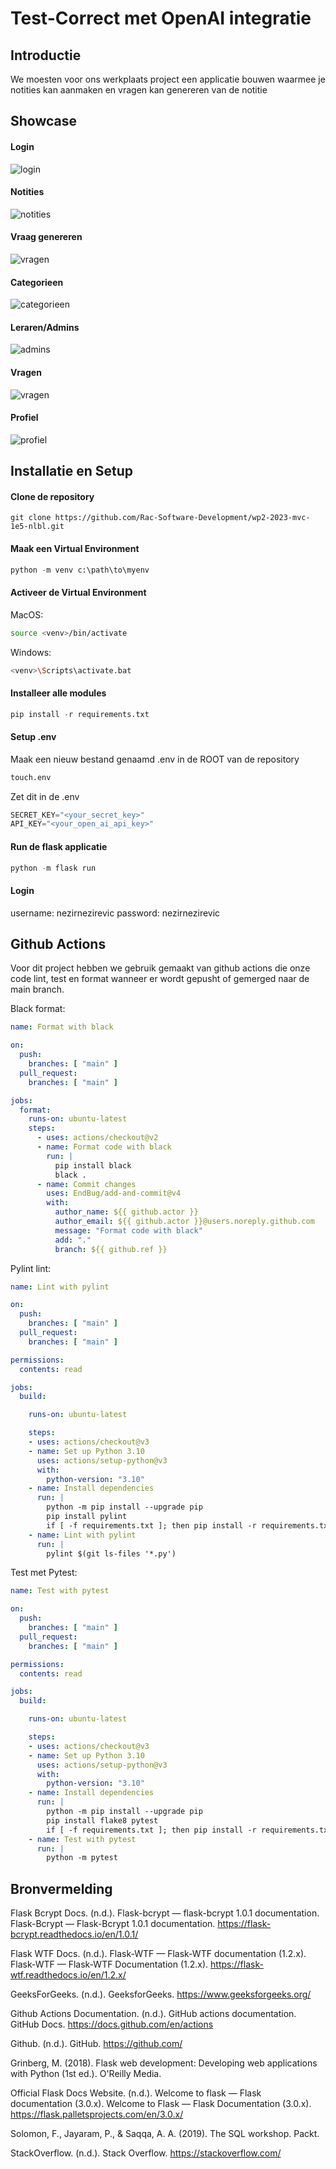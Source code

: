 # Test-Correct met OpenAI integratie

## Introductie

We moesten voor ons werkplaats project een applicatie bouwen waarmee je notities kan aanmaken en vragen kan genereren van de notitie

## Showcase

#### Login
![login](https://github.com/NezirNezirevic1054620/test-correct_with_chatgpt/blob/main/docs/images/login.png?raw=true)

#### Notities
![notities](https://github.com/NezirNezirevic1054620/test-correct_with_chatgpt/blob/main/docs/images/notities.png?raw=true)

#### Vraag genereren
![vragen](https://github.com/NezirNezirevic1054620/test-correct_with_chatgpt/blob/main/docs/images/vraag.png?raw=true)

#### Categorieen
![categorieen](https://github.com/NezirNezirevic1054620/test-correct_with_chatgpt/blob/main/docs/images/categorieen.png?raw=true)

#### Leraren/Admins
![admins](https://github.com/NezirNezirevic1054620/test-correct_with_chatgpt/blob/main/docs/images/admin.png?raw=true)

#### Vragen
![vragen](https://github.com/NezirNezirevic1054620/test-correct_with_chatgpt/blob/main/docs/images/vragen.png?raw=true)

#### Profiel
![profiel](https://github.com/NezirNezirevic1054620/test-correct_with_chatgpt/blob/main/docs/images/profiel.png?raw=true)



## Installatie en Setup

#### Clone de repository
```git
git clone https://github.com/Rac-Software-Development/wp2-2023-mvc-1e5-nlbl.git
```

#### Maak een Virtual Environment
```python
python -m venv c:\path\to\myenv
```


#### Activeer de Virtual Environment


MacOS:

```zsh
source <venv>/bin/activate
```

Windows:

```bash
<venv>\Scripts\activate.bat
```


#### Installeer alle modules
```python
pip install -r requirements.txt
```

#### Setup .env

Maak een nieuw bestand genaamd .env in de ROOT van de repository

```bash
touch.env
```

Zet dit in de .env

```python
SECRET_KEY="<your_secret_key>"
API_KEY="<your_open_ai_api_key>"
```

#### Run de flask applicatie

```python
python -m flask run
```

#### Login

username: nezirnezirevic
password: nezirnezirevic


## Github Actions

Voor dit project hebben we gebruik gemaakt van github actions die onze code lint, test en format wanneer er wordt gepusht of gemerged naar de main branch.

Black format:

```yml
name: Format with black

on:
  push:
    branches: [ "main" ]
  pull_request:
    branches: [ "main" ]

jobs:
  format:
    runs-on: ubuntu-latest
    steps:
      - uses: actions/checkout@v2
      - name: Format code with black
        run: |
          pip install black
          black .
      - name: Commit changes
        uses: EndBug/add-and-commit@v4
        with:
          author_name: ${{ github.actor }}
          author_email: ${{ github.actor }}@users.noreply.github.com
          message: "Format code with black"
          add: "."
          branch: ${{ github.ref }}
```

Pylint lint:

```yml
name: Lint with pylint

on:
  push:
    branches: [ "main" ]
  pull_request:
    branches: [ "main" ]

permissions:
  contents: read

jobs:
  build:

    runs-on: ubuntu-latest

    steps:
    - uses: actions/checkout@v3
    - name: Set up Python 3.10
      uses: actions/setup-python@v3
      with:
        python-version: "3.10"
    - name: Install dependencies
      run: |
        python -m pip install --upgrade pip
        pip install pylint
        if [ -f requirements.txt ]; then pip install -r requirements.txt; fi
    - name: Lint with pylint
      run: |
        pylint $(git ls-files '*.py')
```

Test met Pytest:

```yml
name: Test with pytest

on:
  push:
    branches: [ "main" ]
  pull_request:
    branches: [ "main" ]

permissions:
  contents: read

jobs:
  build:

    runs-on: ubuntu-latest

    steps:
    - uses: actions/checkout@v3
    - name: Set up Python 3.10
      uses: actions/setup-python@v3
      with:
        python-version: "3.10"
    - name: Install dependencies
      run: |
        python -m pip install --upgrade pip
        pip install flake8 pytest
        if [ -f requirements.txt ]; then pip install -r requirements.txt; fi
    - name: Test with pytest
      run: |
        python -m pytest
```


## Bronvermelding

Flask Bcrypt Docs. (n.d.). Flask-bcrypt — flask-bcrypt 1.0.1 documentation. Flask-Bcrypt — Flask-Bcrypt 1.0.1 documentation. https://flask-bcrypt.readthedocs.io/en/1.0.1/

Flask WTF Docs. (n.d.). Flask-WTF — Flask-WTF documentation (1.2.x). Flask-WTF — Flask-WTF Documentation (1.2.x). https://flask-wtf.readthedocs.io/en/1.2.x/

GeeksForGeeks. (n.d.). GeeksforGeeks. https://www.geeksforgeeks.org/

Github Actions Documentation. (n.d.). GitHub actions documentation. GitHub Docs. https://docs.github.com/en/actions

Github. (n.d.). GitHub. https://github.com/

Grinberg, M. (2018). Flask web development: Developing web applications with Python (1st ed.). O'Reilly Media.

Official Flask Docs Website. (n.d.). Welcome to flask — Flask documentation (3.0.x). Welcome to Flask — Flask Documentation (3.0.x). https://flask.palletsprojects.com/en/3.0.x/

Solomon, F., Jayaram, P., & Saqqa, A. A. (2019). The SQL workshop. Packt.

StackOverflow. (n.d.). Stack Overflow. https://stackoverflow.com/
